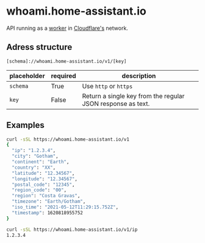 # whoami.home-assistant.io

API running as a [worker](https://workers.cloudflare.com/) in [Cloudflare's](https://www.cloudflare.com/) network.

## Adress structure

`[schema]://whoami.home-assistant.io/v1/[key]`

| placeholder | required | description                                                 |
| ----------- | -------- | ----------------------------------------------------------- |
| `schema`    | True     | Use `http` or `https`                                       |
| `key`       | False    | Return a single key from the regular JSON response as text. |

## Examples

```bash
curl -sSL https://whoami.home-assistant.io/v1
{
  "ip": "1.2.3.4",
  "city": "Gotham",
  "continent": "Earth",
  "country": "XX",
  "latitude": "12.34567",
  "longitude": "12.34567",
  "postal_code": "12345",
  "region_code": "00",
  "region": "Costa Gravas",
  "timezone": "Earth/Gotham",
  "iso_time": "2021-05-12T11:29:15.752Z",
  "timestamp": 1620818955752
}
```

```bash
curl -sSL https://whoami.home-assistant.io/v1/ip
1.2.3.4
```

